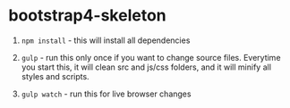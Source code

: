 # bootstrap4-skeleton

1. `npm install` - this will install all dependencies
    
2. `gulp` - run this only once if you want to change source files. Everytime you start this, it will clean src and js/css folders, and it will minify all styles and scripts.

3. `gulp watch` - run this for live browser changes

